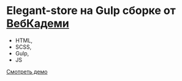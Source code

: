 # Elegant-store на Gulp сборке от [ВебКадеми](https://webcademy.ru)

- HTML,
- SCSS,
- Gulp,
- JS

<!-- [Смотреть демо](https://hyfvmitw.github.io/Elegant-store/){target="_blank"} -->

<a href="https://hyfvmitw.github.io/Elegant-store/" target="_blank">Смотреть демо</a>